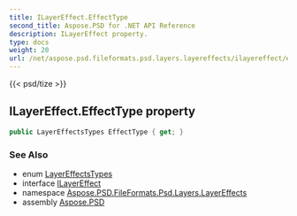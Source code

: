 ```yaml
---
title: ILayerEffect.EffectType
second_title: Aspose.PSD for .NET API Reference
description: ILayerEffect property. 
type: docs
weight: 20
url: /net/aspose.psd.fileformats.psd.layers.layereffects/ilayereffect/effecttype/
---
```

{{< psd/tize >}}
## ILayerEffect.EffectType property

```csharp
public LayerEffectsTypes EffectType { get; }
```

### See Also

* enum [LayerEffectsTypes](../../../aspose.psd.fileformats.psd.layers.layerresources.lfx2resources/layereffectstypes/)
* interface [ILayerEffect](../)
* namespace [Aspose.PSD.FileFormats.Psd.Layers.LayerEffects](../../ilayereffect/)
* assembly [Aspose.PSD](../../../)


